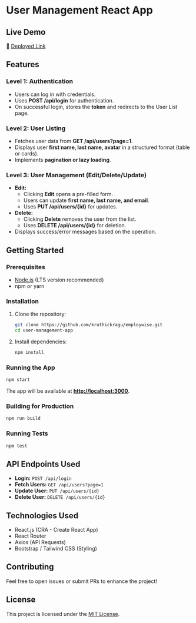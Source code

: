 # User Management React App

## **Live Demo**
🔗 [Deployed Link](https://lively-nougat-ad03c7.netlify.app/)

## **Features**

### **Level 1: Authentication**
- Users can log in with credentials.
- Uses **POST /api/login** for authentication.
- On successful login, stores the **token** and redirects to the User List page.

### **Level 2: User Listing**
- Fetches user data from **GET /api/users?page=1**.
- Displays user **first name, last name, avatar** in a structured format (table or cards).
- Implements **pagination or lazy loading**.

### **Level 3: User Management (Edit/Delete/Update)**
- **Edit:**
  - Clicking **Edit** opens a pre-filled form.
  - Users can update **first name, last name, and email**.
  - Uses **PUT /api/users/{id}** for updates.
- **Delete:**
  - Clicking **Delete** removes the user from the list.
  - Uses **DELETE /api/users/{id}** for deletion.
- Displays success/error messages based on the operation.

## **Getting Started**

### **Prerequisites**
- [Node.js](https://nodejs.org/) (LTS version recommended)
- npm or yarn

### **Installation**
1. Clone the repository:
   ```bash
   git clone https://github.com/kruthickragu/employwise.git
   cd user-management-app
   ```
2. Install dependencies:
   ```bash
   npm install
   ```

### **Running the App**
```bash
npm start
```
The app will be available at **[http://localhost:3000](http://localhost:3000/)**.

### **Building for Production**
```bash
npm run build
```

### **Running Tests**
```bash
npm test
```

## **API Endpoints Used**
- **Login:** `POST /api/login`
- **Fetch Users:** `GET /api/users?page=1`
- **Update User:** `PUT /api/users/{id}`
- **Delete User:** `DELETE /api/users/{id}`

## **Technologies Used**
- React.js (CRA - Create React App)
- React Router
- Axios (API Requests)
- Bootstrap / Tailwind CSS (Styling)

## **Contributing**
Feel free to open issues or submit PRs to enhance the project!

## **License**
This project is licensed under the [MIT License](LICENSE).

